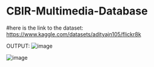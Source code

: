 ﻿# CBIR-Multimedia-Database
#here is the link to the dataset: https://www.kaggle.com/datasets/adityajn105/flickr8k

OUTPUT:
![image](https://github.com/user-attachments/assets/1ba3e4ee-2a49-47fb-a210-95eb4a45ced4)

![image](https://github.com/user-attachments/assets/a8979132-8ceb-4a12-b537-b7bdbe4b08f6)
